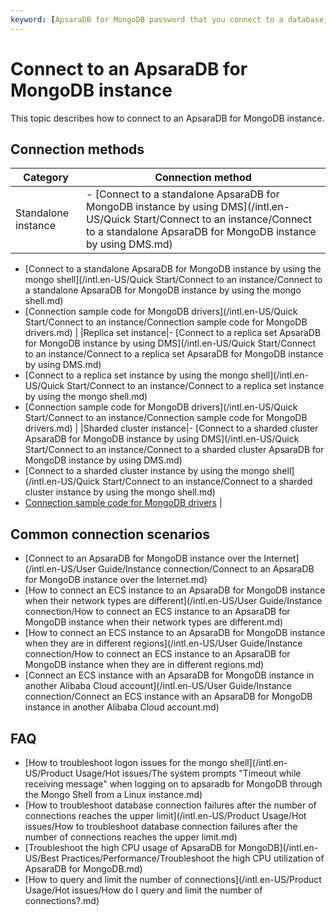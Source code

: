 ```yaml
---
keyword: [ApsaraDB for MongoDB password that you connect to a database, how to connect ApsaraDB for MongoDB, ApsaraDB for MongoDB logon method]
---
```


# Connect to an ApsaraDB for MongoDB instance

This topic describes how to connect to an ApsaraDB for MongoDB instance.

## Connection methods

|Category|Connection method|
|--------|-----------------|
|Standalone instance|-   [Connect to a standalone ApsaraDB for MongoDB instance by using DMS](/intl.en-US/Quick Start/Connect to an instance/Connect to a standalone ApsaraDB for MongoDB instance by using DMS.md)
-   [Connect to a standalone ApsaraDB for MongoDB instance by using the mongo shell](/intl.en-US/Quick Start/Connect to an instance/Connect to a standalone ApsaraDB for MongoDB instance by using the mongo shell.md)
-   [Connection sample code for MongoDB drivers](/intl.en-US/Quick Start/Connect to an instance/Connection sample code for MongoDB drivers.md) |
|Replica set instance|-   [Connect to a replica set ApsaraDB for MongoDB instance by using DMS](/intl.en-US/Quick Start/Connect to an instance/Connect to a replica set ApsaraDB for MongoDB instance by using DMS.md)
-   [Connect to a replica set instance by using the mongo shell](/intl.en-US/Quick Start/Connect to an instance/Connect to a replica set instance by using the mongo shell.md)
-   [Connection sample code for MongoDB drivers](/intl.en-US/Quick Start/Connect to an instance/Connection sample code for MongoDB drivers.md) |
|Sharded cluster instance|-   [Connect to a sharded cluster ApsaraDB for MongoDB instance by using DMS](/intl.en-US/Quick Start/Connect to an instance/Connect to a sharded cluster ApsaraDB for MongoDB instance by using DMS.md)
-   [Connect to a sharded cluster instance by using the mongo shell](/intl.en-US/Quick Start/Connect to an instance/Connect to a sharded cluster instance by using the mongo shell.md)
-   [Connection sample code for MongoDB drivers]() |

## Common connection scenarios

-   [Connect to an ApsaraDB for MongoDB instance over the Internet](/intl.en-US/User Guide/Instance connection/Connect to an ApsaraDB for MongoDB instance over the Internet.md)
-   [How to connect an ECS instance to an ApsaraDB for MongoDB instance when their network types are different](/intl.en-US/User Guide/Instance connection/How to connect an ECS instance to an ApsaraDB for MongoDB instance when their network types are different.md)
-   [How to connect an ECS instance to an ApsaraDB for MongoDB instance when they are in different regions](/intl.en-US/User Guide/Instance connection/How to connect an ECS instance to an ApsaraDB for MongoDB instance when they are in
         different regions.md)
-   [Connect an ECS instance with an ApsaraDB for MongoDB instance in another Alibaba Cloud account](/intl.en-US/User Guide/Instance connection/Connect an ECS instance with an ApsaraDB for MongoDB instance in another Alibaba Cloud
         account.md)

## FAQ

-   [How to troubleshoot logon issues for the mongo shell](/intl.en-US/Product Usage/Hot issues/The system prompts "Timeout while receiving message" when logging on to apsaradb for MongoDB through the Mongo Shell from a Linux instance.md)
-   [How to troubleshoot database connection failures after the number of connections reaches the upper limit](/intl.en-US/Product Usage/Hot issues/How to troubleshoot database connection failures after the number of connections reaches
         the upper limit.md)
-   [Troubleshoot the high CPU usage of ApsaraDB for MongoDB](/intl.en-US/Best Practices/Performance/Troubleshoot the high CPU utilization of ApsaraDB for MongoDB.md)
-   [How to query and limit the number of connections](/intl.en-US/Product Usage/Hot issues/How do I query and limit the number of connections?.md)

